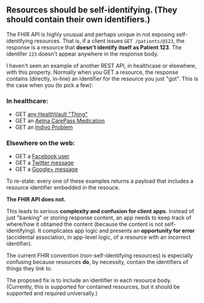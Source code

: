 ## Resources should be self-identifying. (They should contain their own identifiers.)

The FHIR API is highly unusual and perhaps unique in not exposing
self-identifying resources.  That is, if a client issues `GET /patients/@123`,
the response is a resource that **doesn't identify itself as Patient 123**.
The identifer `123` doesn't appear anywhere in the response body.

I haven't seen an example of another REST API, in healthcase or elsewhere, with
this property. Normally when you GET a resource, the response contains
(directly, in-line) an identifier for the resource you just "got".  This is the
case when you (to pick a few):

### In healthcare: 
* GET [any HealthVault "Thing"](http://msdn.microsoft.com/en-us/library/dn312136.aspx#thingIdentifiers)
* GET an [Aetna CarePass Medication](https://developer.carepass.com/docs/carepass/medications/health_medications_medicationId_GET#sampleResponse)
* GET an [Indivo Problem](http://docs.indivohealth.org/en/2.0/api-reference.html#get--records-{0}-{1}-)

### Elsewhere on the web:
* GET a [Facebook user](https://graph.facebook.com/btaylor)
* GET a [Twitter message](https://dev.twitter.com/docs/api/1/get/statuses/show/%3Aid)
* GET a [Google+ message](https://developers.google.com/+/api/latest/people/get#examples)

To re-state: every one of these examples returns a payload that includes a
resource identifier embedded in the resouce.

**The FHIR API does not.**

This leads to serious **complexity and confusion for client apps**. Instead of
just "banking" or storing response content, an app needs to keep track of
where/how it obtained the content (because the content is not
self-identifying).  It complicates app logic and presents an **opportunity for
error** (accidental association, in app-level logic, of a resource with an
incorrect identifier).

The current FHIR convention (non-self-identifying resources) is especially
confusing because resources **do**, by necessity, contain the identifiers of
things they link to.

The proposed fix is to include an identifier in each resource body. (Currently,
this is supported for contained resources, but it should be supported and
required universally.)

